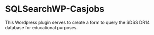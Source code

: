 # SQLSearchWP-Casjobs
This Wordpress plugin serves to create a form to query the SDSS DR14 database for educational purposes.
